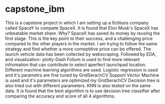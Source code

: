 # capstone_ibm

This is a capstone project in which I am setting up a fictituos company called SpaceY to compete SpaceX.
It is found that Elon Musk's SpaceX has unbeatable market share. Why?
SpaceX has saved its money by reusing the first stage.
This is the key point to their success, and a challenging price compared to the other players in the market.
I am trying to follow the same strategy and find whether a more comeptitive price can be offered.
The launch vehicle data has been collected by webscraping.
Followed by EDA, and visualization- plotly-Dash
Folium is used to find more relevant infromation that can contribute to select aperfect launchpad location.
Different machine learning algorithms are used.
Logistic regression is used and it's parametrs are fine tuned by GridSerachCV
Support Vector Machine is used and it's parameters are optimized my GridSerachCV
Decision tree is also tried out with different parameters.
KNN is also tested on the same data.
It is found that the best algorithm is to use decision tree classifier after comparing the accuracy and score of all 4 algorithms.

